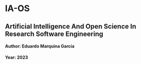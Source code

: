 # IA-OS
## Artificial Intelligence And Open Science In Research Software Engineering
#### Author: Eduardo Marquina García
#### Year: 2023
